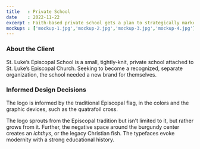 ```yaml
---
title   : Private School
date    : 2022-11-22
excerpt : Faith-based private school gets a plan to strategically market itself.
mockups : ['mockup-1.jpg','mockup-2.jpg','mockup-3.jpg','mockup-4.jpg'] 
---
```


### About the Client

St. Luke’s Episcopal School is a small, tightly-knit, private school attached to St. Luke’s Episcopal Church. Seeking to become a recognized, separate organization, the school needed  a new brand for themselves.

### Informed Design Decisions

The logo is informed by the traditional Episcopal flag, in the colors and the graphic devices, such as the quatrafoil cross.

The logo sprouts from the Episcopal tradition but isn’t limited to it, but rather grows from it. Further, the negative space around the burgundy center creates an _ichthys_, or the legacy Christian fish. The typefaces evoke modernity with a strong educational history.

